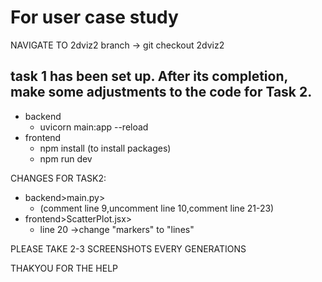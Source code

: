 # For user case study 

NAVIGATE TO 2dviz2 branch -> git checkout 2dviz2

## task 1 has been set up. After its completion, make some adjustments to the code for Task 2.

- backend 
     - uvicorn main:app --reload
- frontend 
     - npm install (to install packages)
     - npm run dev

      
CHANGES FOR TASK2:
- backend>main.py>
     - (comment line 9,uncomment line 10,comment line 21-23)
- frontend>ScatterPlot.jsx>
     - line 20 ->change "markers" to "lines"



PLEASE TAKE 2-3 SCREENSHOTS EVERY GENERATIONS 


THAKYOU FOR THE HELP
